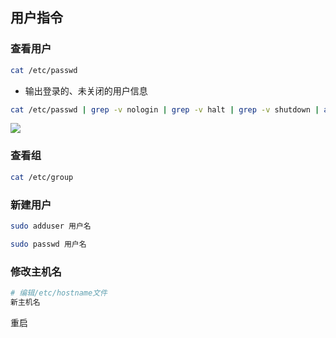 <!--
 * @Description: 
 * @Version: 1.0
 * @Author: DaLao
 * @Email: dalao_li@163.com
 * @Date: 2021-03-09 17:13:38
 * @LastEditors: DaLao
 * @LastEditTime: 2022-04-29 23:37:58
-->

## 用户指令



### 查看用户


```sh
cat /etc/passwd
```

- 输出登录的、未关闭的用户信息

```sh
cat /etc/passwd | grep -v nologin | grep -v halt | grep -v shutdown | awk -F":" '{ print $1"|"$3"|"$4 }'|more
```

![](https://cdn.hurra.ltd/img/20211228000908.png)



### 查看组


```sh
cat /etc/group
```



### 新建用户


```sh
sudo adduser 用户名

sudo passwd 用户名
```



### 修改主机名


```sh
# 编辑/etc/hostname文件
新主机名
```

重启